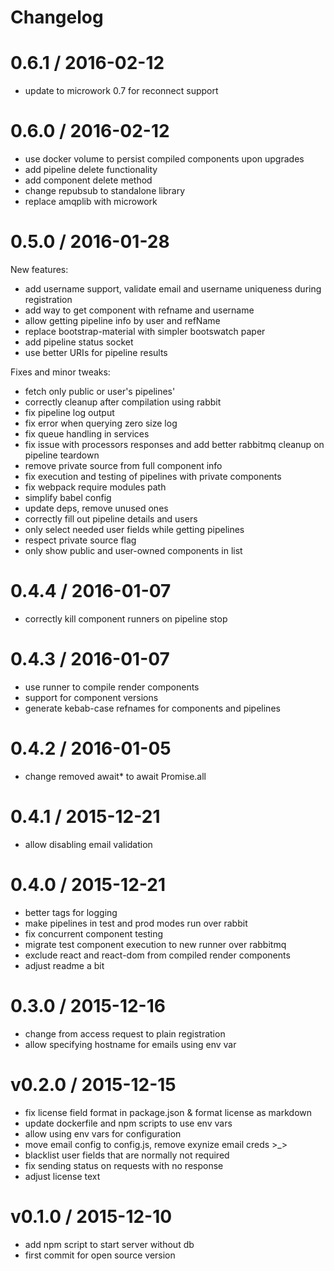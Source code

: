 # Changelog

0.6.1 / 2016-02-12
==================

  * update to microwork 0.7 for reconnect support

0.6.0 / 2016-02-12
==================

  * use docker volume to persist compiled components upon upgrades
  * add pipeline delete functionality
  * add component delete method
  * change repubsub to standalone library
  * replace amqplib with microwork

0.5.0 / 2016-01-28
==================

New features:
  * add username support, validate email and username uniqueness during registration
  * add way to get component with refname and username
  * allow getting pipeline info by user and refName
  * replace bootstrap-material with simpler bootswatch paper
  * add pipeline status socket
  * use better URIs for pipeline results

Fixes and minor tweaks:
  * fetch only public or user's pipelines'
  * correctly cleanup after compilation using rabbit
  * fix pipeline log output
  * fix error when querying zero size log
  * fix queue handling in services
  * fix issue with processors responses and add better rabbitmq cleanup on pipeline teardown
  * remove private source from full component info
  * fix execution and testing of pipelines with private components
  * fix webpack require modules path
  * simplify babel config
  * update deps, remove unused ones
  * correctly fill out pipeline details and users
  * only select needed user fields while getting pipelines
  * respect private source flag
  * only show public and user-owned components in list

0.4.4 / 2016-01-07
==================

  * correctly kill component runners on pipeline stop

0.4.3 / 2016-01-07
==================

  * use runner to compile render components
  * support for component versions
  * generate kebab-case refnames for components and pipelines

0.4.2 / 2016-01-05
==================

  * change removed await* to await Promise.all

0.4.1 / 2015-12-21
==================

  * allow disabling email validation

0.4.0 / 2015-12-21
==================

  * better tags for logging
  * make pipelines in test and prod modes run over rabbit
  * fix concurrent component testing
  * migrate test component execution to new runner over rabbitmq
  * exclude react and react-dom from compiled render components
  * adjust readme a bit

0.3.0 / 2015-12-16
==================

  * change from access request to plain registration
  * allow specifying hostname for emails using env var

v0.2.0 / 2015-12-15
===================

  * fix license field format in package.json & format license as markdown
  * update dockerfile and npm scripts to use env vars
  * allow using env vars for configuration
  * move email config to config.js, remove exynize email creds >_>
  * blacklist user fields that are normally not required
  * fix sending status on requests with no response
  * adjust license text

v0.1.0 / 2015-12-10
===================

  * add npm script to start server without db
  * first commit for open source version
